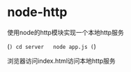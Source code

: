 # node-http
使用node的http模块实现一个本地http服务

(```)
  cd server  
  node app.js
(```)

浏览器访问index.html访问本地http服务
